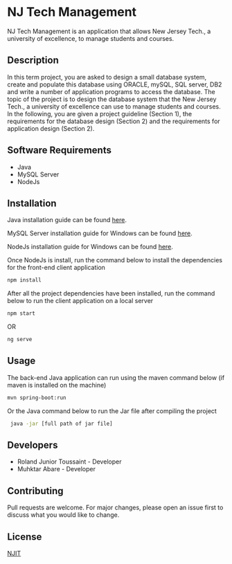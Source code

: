 # NJ Tech Management

NJ Tech Management is an application that allows New Jersey Tech., a university of excellence, to manage students and courses.

## Description
In this term project, you are asked to design a small database system, create and populate this database using ORACLE, mySQL, SQL server, DB2 and write a number of application programs to access the database. The topic of the project is to design the database system that the New Jersey Tech., a university of excellence can use to manage students and courses. In the following, you are given a project guideline (Section 1), the requirements for the database design (Section 2) and the requirements for application design (Section 2).

## Software Requirements
* Java
* MySQL Server
* NodeJs

## Installation

Java installation guide can be found [here](https://java.com/en/download/help/download_options.html).

MySQL Server installation guide for Windows can be found [here](https://dev.mysql.com/doc/mysql-installation-excerpt/5.7/en/).

NodeJs installation guide for Windows can be found [here](https://nodejs.org/en/download).

Once NodeJs is install, run the command below to install the dependencies for the front-end client application

```bash
npm install
```

After all the project dependencies have been installed, run the command below to run the client application on a local server

```bash
npm start
```
OR

```bash
ng serve
```

## Usage

The back-end Java application can run using the maven command below (if maven is installed on the machine)

```bash
mvn spring-boot:run
```

Or the Java command below to run the Jar file after compiling the project

```bash
 java -jar [full path of jar file]
```

## Developers

* Roland Junior Toussaint - Developer
* Muhktar Abare - Developer


## Contributing
Pull requests are welcome. For major changes, please open an issue first to discuss what you would like to change.

## License
[NJIT](https://www.njit.edu/)